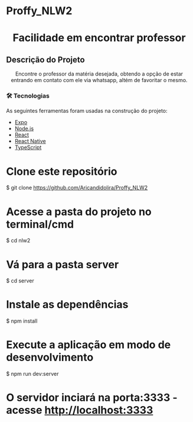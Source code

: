 # Proffy_NLW2

<h1 align="center">Facilidade em encontrar professor</h1>

## Descrição do Projeto
<p align="center">Encontre o professor da matéria desejada, obtendo a opção de estar entrando em contato com ele via whatsapp, altém de favoritar o mesmo.</p>


### 🛠 Tecnologias

As seguintes ferramentas foram usadas na construção do projeto:

- [Expo](https://expo.io/)
- [Node.js](https://nodejs.org/en/)
- [React](https://pt-br.reactjs.org/)
- [React Native](https://reactnative.dev/)
- [TypeScript](https://www.typescriptlang.org/)

# Clone este repositório
$ git clone <https://github.com/Aricandidolira/Proffy_NLW2>

# Acesse a pasta do projeto no terminal/cmd
$ cd nlw2

# Vá para a pasta server
$ cd server

# Instale as dependências
$ npm install

# Execute a aplicação em modo de desenvolvimento
$ npm run dev:server

# O servidor inciará na porta:3333 - acesse <http://localhost:3333> 

